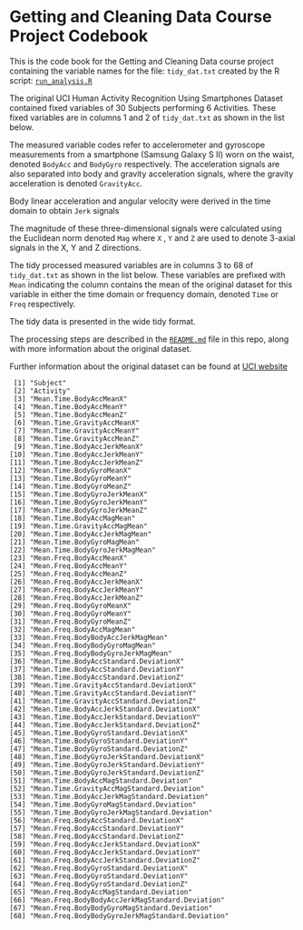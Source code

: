 Getting and Cleaning Data Course Project Codebook
========================================================

This is the code book for the Getting and Cleaning Data course project containing the variable names for the file: ```tidy_dat.txt``` created by the R script: [```run_analysis.R```](https://github.com/ab604/data_cleaning_project/blob/master/run_analysis.R)

The original UCI Human Activity Recognition Using Smartphones Dataset contained fixed variables of 30 Subjects performing 6 Activities. These fixed variables are in columns 1 and 2 of ```tidy_dat.txt``` as shown in the list below.

The measured variable codes refer to accelerometer and gyroscope measurements from a smartphone (Samsung Galaxy S II) worn on the waist, denoted ```BodyAcc``` and ```BodyGyro``` respectively. The acceleration signals are also separated into body and gravity acceleration signals, where the gravity acceleration is denoted ```GravityAcc```. 

Body linear acceleration and angular velocity were derived in the time domain to obtain ```Jerk``` signals

The magnitude of these three-dimensional signals were calculated using the Euclidean norm denoted ```Mag``` where ```X``` , ```Y``` and ```Z``` are used to denote 3-axial signals in the X, Y and Z directions.

The tidy processed measured variables are in columns 3 to 68 of ```tidy_dat.txt```  as shown in the list below. These variables are prefixed with ```Mean``` indicating the column contains the mean of the original dataset for this variable in either the time domain or frequency domain, denoted ```Time``` or ```Freq``` respectively.

The tidy data is presented in the wide tidy format.

The processing steps are described in the [```README.md```](https://github.com/ab604/data_cleaning_project/blob/master/README.md) file in this repo, along with more information about the original dataset.

Further information about the original dataset can be found at [UCI website](http://archive.ics.uci.edu/ml/datasets/Human+Activity+Recognition+Using+Smartphones#)

```
 [1] "Subject"                                        
 [2] "Activity"                                       
 [3] "Mean.Time.BodyAccMeanX"                         
 [4] "Mean.Time.BodyAccMeanY"                         
 [5] "Mean.Time.BodyAccMeanZ"                         
 [6] "Mean.Time.GravityAccMeanX"                      
 [7] "Mean.Time.GravityAccMeanY"                      
 [8] "Mean.Time.GravityAccMeanZ"                      
 [9] "Mean.Time.BodyAccJerkMeanX"                     
[10] "Mean.Time.BodyAccJerkMeanY"                     
[11] "Mean.Time.BodyAccJerkMeanZ"                     
[12] "Mean.Time.BodyGyroMeanX"                        
[13] "Mean.Time.BodyGyroMeanY"                        
[14] "Mean.Time.BodyGyroMeanZ"                        
[15] "Mean.Time.BodyGyroJerkMeanX"                    
[16] "Mean.Time.BodyGyroJerkMeanY"                    
[17] "Mean.Time.BodyGyroJerkMeanZ"                    
[18] "Mean.Time.BodyAccMagMean"                       
[19] "Mean.Time.GravityAccMagMean"                    
[20] "Mean.Time.BodyAccJerkMagMean"                   
[21] "Mean.Time.BodyGyroMagMean"                      
[22] "Mean.Time.BodyGyroJerkMagMean"                  
[23] "Mean.Freq.BodyAccMeanX"                         
[24] "Mean.Freq.BodyAccMeanY"                         
[25] "Mean.Freq.BodyAccMeanZ"                         
[26] "Mean.Freq.BodyAccJerkMeanX"                     
[27] "Mean.Freq.BodyAccJerkMeanY"                     
[28] "Mean.Freq.BodyAccJerkMeanZ"                     
[29] "Mean.Freq.BodyGyroMeanX"                        
[30] "Mean.Freq.BodyGyroMeanY"                        
[31] "Mean.Freq.BodyGyroMeanZ"                        
[32] "Mean.Freq.BodyAccMagMean"                       
[33] "Mean.Freq.BodyBodyAccJerkMagMean"               
[34] "Mean.Freq.BodyBodyGyroMagMean"                  
[35] "Mean.Freq.BodyBodyGyroJerkMagMean"              
[36] "Mean.Time.BodyAccStandard.DeviationX"           
[37] "Mean.Time.BodyAccStandard.DeviationY"           
[38] "Mean.Time.BodyAccStandard.DeviationZ"           
[39] "Mean.Time.GravityAccStandard.DeviationX"        
[40] "Mean.Time.GravityAccStandard.DeviationY"        
[41] "Mean.Time.GravityAccStandard.DeviationZ"        
[42] "Mean.Time.BodyAccJerkStandard.DeviationX"       
[43] "Mean.Time.BodyAccJerkStandard.DeviationY"       
[44] "Mean.Time.BodyAccJerkStandard.DeviationZ"       
[45] "Mean.Time.BodyGyroStandard.DeviationX"          
[46] "Mean.Time.BodyGyroStandard.DeviationY"          
[47] "Mean.Time.BodyGyroStandard.DeviationZ"          
[48] "Mean.Time.BodyGyroJerkStandard.DeviationX"      
[49] "Mean.Time.BodyGyroJerkStandard.DeviationY"      
[50] "Mean.Time.BodyGyroJerkStandard.DeviationZ"      
[51] "Mean.Time.BodyAccMagStandard.Deviation"         
[52] "Mean.Time.GravityAccMagStandard.Deviation"      
[53] "Mean.Time.BodyAccJerkMagStandard.Deviation"     
[54] "Mean.Time.BodyGyroMagStandard.Deviation"        
[55] "Mean.Time.BodyGyroJerkMagStandard.Deviation"    
[56] "Mean.Freq.BodyAccStandard.DeviationX"           
[57] "Mean.Freq.BodyAccStandard.DeviationY"           
[58] "Mean.Freq.BodyAccStandard.DeviationZ"           
[59] "Mean.Freq.BodyAccJerkStandard.DeviationX"       
[60] "Mean.Freq.BodyAccJerkStandard.DeviationY"       
[61] "Mean.Freq.BodyAccJerkStandard.DeviationZ"       
[62] "Mean.Freq.BodyGyroStandard.DeviationX"          
[63] "Mean.Freq.BodyGyroStandard.DeviationY"          
[64] "Mean.Freq.BodyGyroStandard.DeviationZ"          
[65] "Mean.Freq.BodyAccMagStandard.Deviation"         
[66] "Mean.Freq.BodyBodyAccJerkMagStandard.Deviation" 
[67] "Mean.Freq.BodyBodyGyroMagStandard.Deviation"    
[68] "Mean.Freq.BodyBodyGyroJerkMagStandard.Deviation"

```


